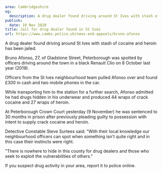```yaml
area: Cambridgeshire
og:
  description: A drug dealer found driving around St Ives with stash of cocaine and heroin has been jailed.
publish:
  date: 10 Nov 2020
title: Jail for drug dealer found in St Ives
url: https://www.cambs.police.uk/news-and-appeals/bruno-afonso
```

A drug dealer found driving around St Ives with stash of cocaine and heroin has been jailed.

Bruno Afonso, 27, of Gladstone Street, Peterborough was spotted by officers driving around the town in a black Renault Clio on 8 October last year (2019).

Officers from the St Ives neighbourhood team pulled Afonso over and found £300 in cash and two mobile phones in the car.

While transporting him to the station for a further search, Afonso admitted he had drugs hidden in his underwear and produced 44 wraps of crack cocaine and 27 wraps of heroin.

At Peterborough Crown Court yesterday (9 November) he was sentenced to 30 months in prison after previously pleading guilty to possession with intent to supply crack cocaine and heroin.

Detective Constable Steve Surtees said: "With their local knowledge our neighbourhood officers can spot when something isn't quite right and in this case their instincts were right.

"There is nowhere to hide in this county for drug dealers and those who seek to exploit the vulnerabilities of others."

If you suspect drug activity in your area, report it to police online.
